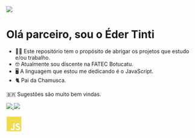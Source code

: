 <img src="https://github.com/edertinti/edertinti/blob/main/header.png"/>

# Olá parceiro, sou o Éder Tinti

* 👨‍💻 Este repositório tem o propósito de abrigar os projetos que estudo e/ou trabalho.
* 🤓 Atualmente sou discente na FATEC Botucatu.
* 🖥️ A linguagem que estou me dedicando é o JavaScript.
* 🐈 Pai da Chamusca.

🇧🇷 Sugestões são muito bem vindas.

<div>
  <a href="https://github.com/edertinti">
  <img height="150em" src="https://github-readme-stats.vercel.app/api?username=edertinti&show_icons=true&theme=tokyonight&include_all_commits=true&count_private=true"/>
  <img height="130em" src="https://github-readme-stats.vercel.app/api/top-langs/?username=edertinti&layout=compact&langs_count=7&theme=tokyonight"/>
</div>
  
  
  
<div style="display: inline_block"><br>
  <img align="center" alt="eder-js" height="40" width="40" src="https://raw.githubusercontent.com/devicons/devicon/master/icons/javascript/javascript-plain.svg">  
</div>
